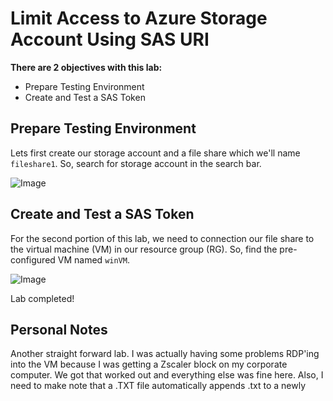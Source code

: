# Limit Access to Azure Storage Account Using SAS URI

**There are 2 objectives with this lab:**
* Prepare Testing Environment
* Create and Test a SAS Token


## Prepare Testing Environment

Lets first create our storage account and a file share which we'll name `fileshare1`. So, search for storage account in the search bar. 

![Image](AzureFileSnapshots1.png)



## Create and Test a SAS Token

For the second portion of this lab, we need to connection our file share to the virtual machine (VM) in our resource group (RG). So, find the pre-configured VM named `winVM`. 

![Image](AzureFileSnapshots6.png)

 


Lab completed!

## Personal Notes

Another straight forward lab. I was actually having some problems RDP'ing into the VM because I was getting a Zscaler block on my corporate computer. We got that worked out and everything else was fine here. Also, I need to make note that a .TXT file automatically appends .txt to a newly 
